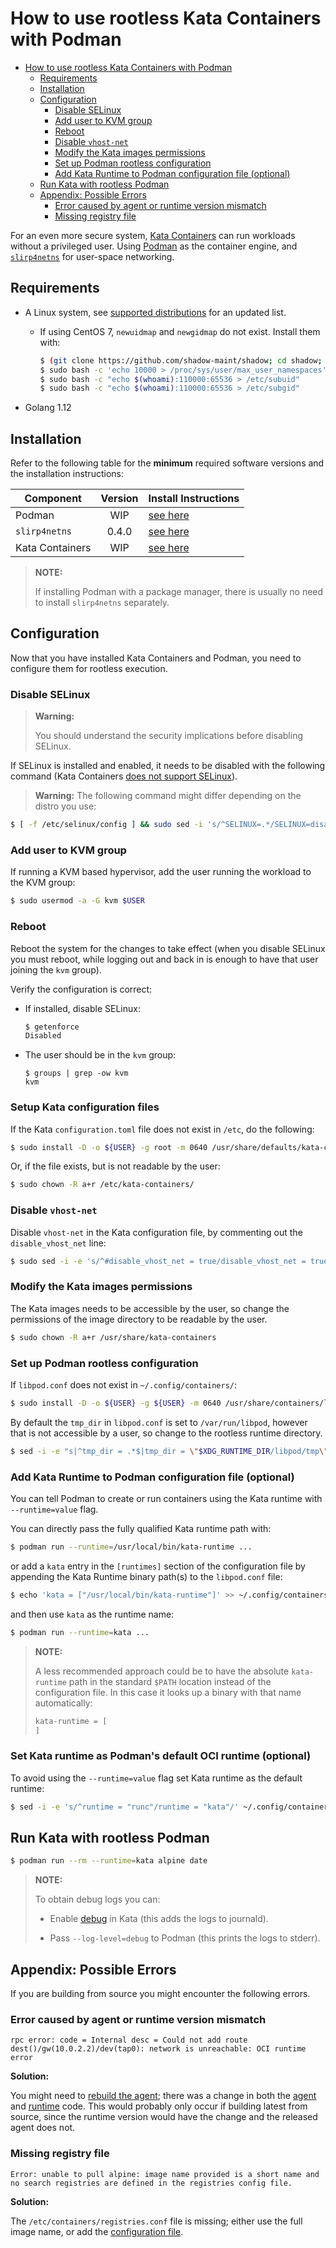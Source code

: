 # How to use rootless Kata Containers with Podman

* [How to use rootless Kata Containers with Podman](#how-to-use-rootless-kata-containers-with-podman)
    * [Requirements](#requirements)
    * [Installation](#installation)
    * [Configuration](#configuration)
        * [Disable SELinux](#disable-selinux)
        * [Add user to KVM group](#add-user-to-kvm-group)
        * [Reboot](#reboot)
        * [Disable `vhost-net`](#disable-vhost-net)
        * [Modify the Kata images permissions](#modify-the-kata-images-permissions)
        * [Set up Podman rootless configuration](#set-up-podman-rootless-configuration)
        * [Add Kata Runtime to Podman configuration file (optional)](#add-kata-runtime-to-podman-configuration-file-optional)
    * [Run Kata with rootless Podman](#run-kata-with-rootless-podman)
    * [Appendix: Possible Errors](#appendix-possible-errors)
        * [Error caused by agent or runtime version mismatch](#error-caused-by-agent-or-runtime-version-mismatch)
        * [Missing registry file](#missing-registry-file)

For an even more secure system, [Kata Containers](https://Katacontainers.io)
can run workloads without a privileged user. Using
[Podman](https://podman.io/) as the container engine, and
[`slirp4netns`](https://github.com/rootless-containers/slirp4netns) for
user-space networking.

## Requirements

- A Linux system, see
  [supported distributions](https://github.com/kata-containers/documentation/blob/master/install/README.md#supported-distributions)
  for an updated list.

  - If using CentOS 7, `newuidmap` and `newgidmap` do not exist. Install them with:

    ```bash
    $ (git clone https://github.com/shadow-maint/shadow; cd shadow; ./autogen.sh --prefix=/usr --enable-man; make && sudo make -C src install)
    $ sudo bash -c 'echo 10000 > /proc/sys/user/max_user_namespaces'
    $ sudo bash -c "echo $(whoami):110000:65536 > /etc/subuid"
    $ sudo bash -c "echo $(whoami):110000:65536 > /etc/subgid"
    ```

- Golang 1.12

## Installation

Refer to the following table for the __minimum__ required software versions
and the installation instructions:

| Component       | Version | Install Instructions|
| ----------------|:-------:|---------------------|
| Podman          | WIP     | [see here](https://github.com/containers/libpod/blob/master/install.md)
| `slirp4netns`   | 0.4.0   | [see here](https://github.com/rootless-containers/slirp4netns#quick-start)
| Kata Containers | WIP     | [see here](https://github.com/kata-containers/documentation/blob/master/install/README.md)

> **NOTE:**
>
> If installing Podman with a package manager, there is usually no need to
> install `slirp4netns` separately.

## Configuration

Now that you have installed Kata Containers and Podman, you need to configure
them for rootless execution.

### Disable SELinux

> **Warning:**
>
> You should understand the security implications before disabling SELinux.

If SELinux is installed and enabled, it needs to be disabled with the
following command (Kata Containers
[does not support SELinux](https://github.com/kata-containers/documentation/blob/master/Limitations.md#selinux-support)).

> **Warning:**
> The following command might differ depending on the distro you use:

```bash
$ [ -f /etc/selinux/config ] && sudo sed -i 's/^SELINUX=.*/SELINUX=disabled/g' /etc/selinux/config
```

### Add user to KVM group

If running a KVM based hypervisor, add the user running the workload to the KVM group:

```bash
$ sudo usermod -a -G kvm $USER
```

### Reboot


Reboot the system for the changes to take effect (when you disable SELinux you
must reboot, while logging out and back in is enough to have that user joining
the `kvm` group).

Verify the configuration is correct:

- If installed, disable SELinux:
  ```bash
  $ getenforce
  Disabled
  ```

- The user should be in the `kvm` group:

  ```
  $ groups | grep -ow kvm
  kvm
  ```

### Setup Kata configuration files

If the Kata `configuration.toml` file does not exist in `/etc`, do the
following:

```bash
$ sudo install -D -o ${USER} -g root -m 0640 /usr/share/defaults/kata-containers/configuration.toml /etc/kata-containers
```

Or, if the file exists, but is not readable by the user:

```bash
$ sudo chown -R a+r /etc/kata-containers/
```

### Disable `vhost-net`

Disable `vhost-net` in the Kata configuration file, by commenting out the
`disable_vhost_net` line:

```bash
$ sudo sed -i -e 's/^#disable_vhost_net = true/disable_vhost_net = true/' /etc/kata-containers/configuration.toml
```

### Modify the Kata images permissions

The Kata images needs to be accessible by the user, so change the permissions
of the image directory to be readable by the user.

```bash
$ sudo chown -R a+r /usr/share/kata-containers
```

### Set up Podman rootless configuration

If `libpod.conf` does not exist in `~/.config/containers/`:

```bash
$ sudo install -D -o ${USER} -g ${USER} -m 0640 /usr/share/containers/libpod.conf ~/.config/containers/
```

By default the `tmp_dir` in `libpod.conf` is set to `/var/run/libpod`, however
that is not accessible by a user, so change to the rootless runtime directory.

```bash
$ sed -i -e "s|^tmp_dir = .*$|tmp_dir = \"$XDG_RUNTIME_DIR/libpod/tmp\"|" ~/.config/containers/libpod.conf
```

### Add Kata Runtime to Podman configuration file (optional)

You can tell Podman to create or run containers using the Kata runtime with
`--runtime=value` flag.

You can directly pass the fully qualified Kata runtime path with:

```bash
$ podman run --runtime=/usr/local/bin/kata-runtime ...
```

or add a `kata` entry in the `[runtimes]` section of the configuration file by
appending the Kata Runtime binary path(s) to the `libpod.conf` file:

```bash
$ echo 'kata = ["/usr/local/bin/kata-runtime"]' >> ~/.config/containers/libpod.conf
```

and then use `kata` as the runtime name:

```bash
$ podman run --runtime=kata ...
```

> **NOTE:**
>
> A less recommended approach could be to have the absolute `kata-runtime`
> path in the standard `$PATH` location instead of the configuration file. In
> this case it looks up a binary with that name automatically:
>
> ```bash
> kata-runtime = [
> ]
> ```

### Set Kata runtime as Podman's default OCI runtime (optional)

To avoid using the `--runtime=value` flag set Kata runtime as the default
runtime:

```bash
$ sed -i -e 's/^runtime = "runc"/runtime = "kata"/' ~/.config/containers/libpod.conf
```

## Run Kata with rootless Podman

```bash
$ podman run --rm --runtime=kata alpine date
```

> **NOTE:**
>
> To obtain debug logs you can:
>
>  - Enable
>    [debug](https://github.com/kata-containers/documentation/blob/master/Developer-Guide.md#enable-full-debug)
>    in Kata (this adds the logs to journald).
>
>  - Pass `--log-level=debug` to Podman (this prints the logs to stderr).

## Appendix: Possible Errors

If you are building from source you might encounter the following errors.

### Error caused by agent or runtime version mismatch

```
rpc error: code = Internal desc = Could not add route dest()/gw(10.0.2.2)/dev(tap0): network is unreachable: OCI runtime error
```

**Solution:**

You might need to
[rebuild the agent](https://github.com/kata-containers/documentation/blob/master/Developer-Guide.md#add-a-custom-agent-to-the-image---optional);
there was a change in both the
[agent](https://github.com/kata-containers/agent/commit/a78e8cfda627cc350dc9d9ca9b969ebb642030c3)
and
[runtime](https://github.com/kata-containers/runtime/commit/cfedb06a19135e2ab4f18203a4f3147cdc3a4980)
code. This would probably only occur if building latest from source, since the
runtime version would have the change and the released agent does not.

### Missing registry file

```
Error: unable to pull alpine: image name provided is a short name and no search registries are defined in the registries config file.
```

**Solution:**

The `/etc/containers/registries.conf` file is missing; either use the full
image name, or add the [configuration
file](https://github.com/containers/libpod/blob/master/install.md#configuration-files).
